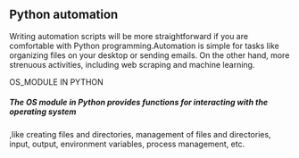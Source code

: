 <h2> Python automation </h2>
Writing automation scripts will be more straightforward if you are comfortable with Python programming.Automation is simple for tasks like organizing files on your desktop or sending emails. On the other hand, more strenuous activities, including web scraping and machine learning.

OS_MODULE IN PYTHON
<h5> The OS module in Python provides functions for interacting with the operating system </h5>,like creating files and directories,
management of files and directories, input, output, environment variables, process management, etc.
